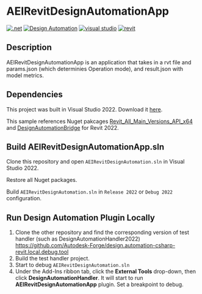 # AEIRevitDesignAutomationApp

[![.net](https://img.shields.io/badge/.net-4.8-green.svg)](http://www.microsoft.com/en-us/download/details.aspx?id=30653)
[![Design Automation](https://img.shields.io/badge/Design%20Automation-v3-green.svg)](https://forge.autodesk.com/en/docs/design-automation/v3/developers_guide/overview/)
[![visual studio](https://img.shields.io/badge/Visual%20Studio-2022-green.svg)](https://www.visualstudio.com/)
[![revit](https://img.shields.io/badge/revit-2022-red.svg)](https://www.autodesk.com/products/revit/overview/)

## Description

AEIRevitDesignAutomationApp is an application that takes in a rvt file and params.json (which determinies Operation mode), and result.json with model metrics.

## Dependencies

This project was built in Visual Studio 2022. Download it [here](https://www.visualstudio.com/).

This sample references Nuget pakcages [Revit_All_Main_Versions_API_x64](https://www.nuget.org/packages/Revit_All_Main_Versions_API_x64) and [DesignAutomationBridge](https://www.nuget.org/packages/Autodesk.Forge.DesignAutomation.Revit) for Revit 2022.

## Build AEIRevitDesignAutomationApp.sln

Clone this repository and open `AEIRevitDesignAutomation.sln` in Visual Studio 2022.

Restore all Nuget packages.

Build `AEIRevitDesignAutomation.sln` in `Release 2022` or `Debug 2022` configuration.

## Run Design Automation Plugin Locally

1. Clone the other repository and find the corresponding version of test handler (such as DesignAutomationHandler2022)
   https://github.com/Autodesk-Forge/design.automation-csharp-revit.local.debug.tool
2. Build the test handler project.
3. Start to debug `AEIRevitDesignAutomation.sln`
4. Under the Add-Ins ribbon tab, click the **External Tools** drop-down, then click **DesignAutomationHandler**. It will start to run **AEIRevitDesignAutomationApp** plugin. Set a breakpoint to debug.
